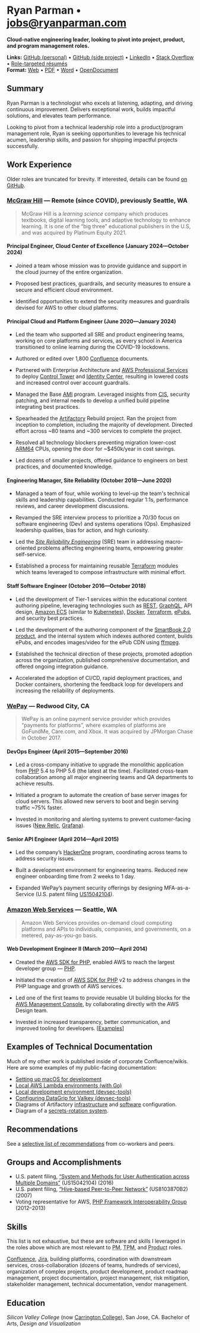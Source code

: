 # Ryan Parman • [jobs@ryanparman.com](mailto:jobs@ryanparman.com)

**Cloud-native engineering leader, looking to pivot into project, product, and program management roles.**

**Links:** [GitHub (personal)] • [GitHub (side project)] • [LinkedIn] • [Stack Overflow] • [Role-targeted résumés](https://github.com/skyzyx/resume/blob/master/resumes/#readme) \
**Format:** [Web](https://github.com/skyzyx/resume/blob/master/resumes/ryanparman-tpm.md) • [PDF](https://github.com/skyzyx/resume/raw/master/resumes/ryanparman-tpm.pdf) • [Word](https://github.com/skyzyx/resume/raw/master/resumes/ryanparman-tpm.docx) • [OpenDocument](https://github.com/skyzyx/resume/raw/master/resumes/ryanparman-tpm.odt)

## Summary

Ryan Parman is a technologist who excels at listening, adapting, and driving continuous improvement. Delivers exceptional work, builds impactful solutions, and elevates team performance.

Looking to pivot from a technical leadership role into a product/program management role, Ryan is seeking opportunities to leverage his technical acumen, leadership skills, and passion for shipping impactful projects successfully.

## Work Experience

Older roles are truncated for brevity. If interested, details can be found [on GitHub](https://github.com/skyzyx/resume/blob/master/ryanparman-previously.md).

### [McGraw Hill] — Remote (since COVID), previously Seattle, WA

> McGraw Hill is a _learning science_ company which produces textbooks, digital learning tools, and adaptive technology to enhance learning. It is one of the “big three” educational publishers in the U.S, and was acquired by Platinum Equity 2021.

#### Principal Engineer, Cloud Center of Excellence (January 2024—October 2024)

* Joined a team whose mission was to provide guidance and support in the cloud journey of the entire organization.

* Proposed best practices, guardrails, and security measures to ensure a secure and efficient cloud environment.

* Identified opportunities to extend the security measures and guardrails devised for AWS to other cloud platforms.

#### Principal Cloud and Platform Engineer (June 2020—January 2024)

* Led the team who supported all SRE and product engineering teams, working on core platforms and services, as every school in America transitioned to online learning during the COVID-19 lockdowns.

* Authored or edited over 1,800 [Confluence] documents.

* Partnered with Enterprise Architecture and [AWS Professional Services] to deploy [Control Tower][AWS Control Tower] and [Identity Center][AWS Identity Center], resulting in lowered costs and increased control over account guardrails.

* Managed the Base [AMI] program. Leveraged insights from [CIS], security patching, and internal needs to develop a unified build pipeline integrating best practices.

* Spearheaded the [Artifactory] Rebuild project. Ran the project from inception to completion, including the majority of development. Directed effort across ~80 teams and ~300 services to complete the project.

* Resolved all technology blockers preventing migration lower-cost [ARM64] CPUs, opening the door for ~$450k/year in cost savings.

* Led dozens of smaller projects, offered guidance to engineers on best practices, and documented knowledge.

#### Engineering Manager, Site Reliability (October 2018—June 2020)

* Managed a team of four, while working to level-up the team's technical skills and leadership capabilities. Conducted regular 1:1s, performance reviews, and career development discussions.

* Revamped the SRE interview process to prioritize a 70/30 focus on software engineering (Dev) and systems operations (Ops). Emphasized leadership qualities, bias for action, and high curiosity.

* Led the [_Site Reliability Engineering_][SRE] (SRE) team in addressing macro-oriented problems affecting engineering teams, empowering greater self-service.

* Established a process for maintaining reusable [Terraform] modules which teams leveraged to compose infrastructure with minimal effort.

#### Staff Software Engineer (October 2016—October 2018)

* Led the development of Tier-1 services within the educational content authoring pipeline, leveraging technologies such as [REST], [GraphQL], API design, [Amazon ECS] (similar to [Kubernetes]), [Docker], [Terraform], [ePubs][EPUB], and security best practices.

* Led the development of the authoring component of the [SmartBook 2.0 product][SB2], and the internal system which indexes authored content, builds ePubs, and encodes images/video for the ePub CDN using [ffmpeg].

* Established the technical direction of these projects, promoted adoption across the organization, published comprehensive documentation, and offered ongoing integration guidance.

* Accelerated the adoption of CI/CD, rapid deployment practices, and Docker containers, shortening the feedback loop for developers and increasing the reliability of deployments.

### [WePay] — Redwood City, CA

> WePay is an online payment service provider which provides “payments for platforms”, where examples of platforms are GoFundMe, Care.com, and Xbox. It was acquired by JPMorgan Chase in October 2017.

#### DevOps Engineer (April 2015—September 2016)

* Led a cross-company initiative to upgrade the monolithic application from [PHP] 5.4 to PHP 5.6 (the latest at the time). Facilitated cross-team collaboration among all major engineering teams and QA departments to achieve results.

* Initiated a program to automate the creation of base server images for cloud servers. This allowed new servers to boot and begin serving traffic ~75% faster.

* Invested in monitoring and alerting systems to prevent customer-facing issues ([New Relic], [Grafana]).

#### Senior API Engineer (April 2014—April 2015)

* Led the company’s [HackerOne](https://www.hackerone.com) program, coordinating across teams to address security issues.

* Built a development environment for engineering teams. Reduced new engineer onboarding time from 2 weeks to 1 day.

* Expanded WePay’s payment security offerings by designing MFA-as-a-Service (U.S. patent filing [US15042104]).

### [Amazon Web Services] — Seattle, WA

> Amazon Web Services provides on-demand cloud computing platforms and APIs to individuals, companies, and governments, on a metered, pay-as-you-go basis.

#### Web Development Engineer II (March 2010—April 2014)

* Created the [AWS SDK for PHP], enabled AWS to reach the largest developer group — [PHP].

* Initiated the creation of [AWS SDK for PHP] v2 to address changes in the PHP language and growth of AWS services.

* Led one of the first teams to provide reusable UI building blocks for the [AWS Management Console], by collaborating directly with the AWS Design team.

* Invested in increased transparency, better communication, and improved tooling for developers. [[Examples](https://github.com/skyzyx/resume/blob/master/amazon-specifics.md)]

## Examples of Technical Documentation

Much of my other work is published inside of corporate Confluence/wikis. Here are some examples of my public-facing documentation:

* [Setting up macOS for development](https://github.com/northwood-labs/macos-for-development/wiki)
* [Local AWS Lambda environments (with Go)](https://github.com/northwood-labs/local-lambda-environments-with-go)
* [Local development environment (devsec-tools)](https://github.com/northwood-labs/devsec-tools/blob/main/docs/localdev.md)
* [Configuring DataGrip for Valkey (devsec-tools)](https://github.com/northwood-labs/devsec-tools/blob/main/docs/configuring-datagrip-for-valkey.md)
* Diagrams of Artifactory [infrastructure](https://whimsical.com/artifactory-infrastructure-diagram-5MbWJd8BJfMbRWhfZwtHhQ) and [software](https://whimsical.com/artifactory-software-configuration-and-data-flow-QWZnvbv4SXTX2qkmKGZAqp) configuration.
* Diagram of a [secrets-rotation system](https://whimsical.com/tokengen-infrastructure-diagram-and-data-flow-5ZphqPDP826AaPZHKxCKSr).

## Recommendations

See a [selective list of recommendations](https://github.com/skyzyx/resume/blob/master/selected-recommendations.md) from co-workers and peers.

## Groups and Accomplishments

* U.S. patent filing, [“System and Methods for User Authentication across Multiple Domains”][US15042104] (US15042104) (2016)
* U.S. patent filing, [“Hive-based Peer-to-Peer Network”][US8103870B2] (US8103870B2) (2007)
* Voting representative for AWS, [PHP Framework Interoperability Group][PHP-FIG] (2012–2013)

## Skills

This list is not exhaustive, but these are software and skills I leveraged in the roles above which are most relevant to <abbr title="Project Manager">PM</abbr>, <abbr title="Technical Program Manager">TPM</abbr>, and <abbr title="Product Manager">Product</abbr> roles.

[Confluence], [Jira], building platforms, coordination with downstream services, cross-collaboration (dozens of teams, hundreds of services), organization of complex projects, product development, product roadmap management, project documentation, project management, risk mitigation, stakeholder management, technical documentation, vendor management.

## Education

_Silicon Valley College_ (now [Carrington College]), San Jose, CA. Bachelor of Arts, _Design and Visualization_

[Alpine Linux]: https://alpinelinux.org
[Amazon ACM]: https://aws.amazon.com/certificate-manager/
[Amazon CloudFront]: https://aws.amazon.com/cloudfront/
[Amazon EC2]: https://aws.amazon.com/ec2/
[Amazon ECS]: https://aws.amazon.com/ecs/
[Amazon IAM]: https://aws.amazon.com/iam/
[Amazon Linux]: https://aws.amazon.com/linux/
[Amazon Route 53]: https://aws.amazon.com/route53/
[Amazon S3]: https://aws.amazon.com/s3/
[Amazon Web Services]: https://www.crunchbase.com/organization/amazon-web-services
[AMI]: https://docs.aws.amazon.com/AWSEC2/latest/UserGuide/AMIs.html
[Ansible]: https://www.redhat.com/en/technologies/management/ansible
[ARM64]: https://aws.amazon.com/ec2/graviton/
[Artifactory]: https://jfrog.com/artifactory/
[AWS CloudFormation]: https://aws.amazon.com/cloudformation/
[AWS Control Tower]: https://aws.amazon.com/controltower/
[AWS Elastic Beanstalk]: http://aws.amazon.com/elasticbeanstalk/
[AWS Identity Center]: https://aws.amazon.com/iam/identity-center/
[AWS Lambda]: https://aws.amazon.com/lambda/
[AWS Management Console]: https://console.aws.amazon.com
[AWS Professional Services]: https://aws.amazon.com/professional-services/
[AWS RDS Aurora]: https://aws.amazon.com/rds/aurora/
[AWS SDK for PHP]: https://aws.amazon.com/sdk-for-php/
[AWS SDKs]: https://aws.amazon.com/developer/tools/
[AWS Secrets Manager]: https://aws.amazon.com/secrets-manager/
[AWS Well-Architected]: https://aws.amazon.com/architecture/well-architected/
[AWS]: https://aws.amazon.com
[Bash]: https://www.gnu.org/software/bash/
[Carrington College]: http://carrington.edu/schools/san-jose-california/
[CentOS]: https://en.wikipedia.org/wiki/CentOS
[CircleCI]: https://circleci.com/enterprise/
[CIS]: https://www.cisecurity.org
[Confluence]: https://www.atlassian.com/software/confluence
[Datadog]: https://www.datadoghq.com
[Docker]: https://www.docker.com
[EC2 Image Builder]: https://aws.amazon.com/image-builder/
[EPUB]: https://www.w3.org/publishing/epub3/
[ffmpeg]: https://ffmpeg.org
[GCP]: https://cloud.google.com
[Git]: https://git-scm.com
[GitHub (personal)]: https://github.com/skyzyx
[GitHub (side project)]: https://github.com/northwood-labs/
[GitHub Actions]: https://github.com/features/actions
[GitHub Enterprise]: https://github.com/enterprise
[Go]: https://go.dev
[Grafana]: https://grafana.com
[GraphQL]: https://graphql.org
[Jenkins]: https://www.jenkins.io
[Jira]: https://www.atlassian.com/software/jira
[JWT]: https://jwt.io
[kubectl]: https://github.com/kubernetes/kubectl
[Kubernetes]: https://kubernetes.io
[LinkedIn]: https://www.linkedin.com/in/rparman/
[McGraw Hill]: https://www.crunchbase.com/organization/mcgraw-hill-education
[New Relic]: https://newrelic.com
[NFS]: https://en.wikipedia.org/wiki/Network_File_System
[Nginx]: https://www.nginx.com
[Northwood Labs]: https://www.crunchbase.com/organization/northwood-labs
[OpenTofu]: https://opentofu.org
[Packer]: https://packer.io
[PHP-FIG]: http://www.php-fig.org
[PHP]: https://www.php.net
[Python]: https://www.python.org
[Redis]: https://redis.io
[REST]: https://martinfowler.com/articles/richardsonMaturityModel.html
[SB2]: https://www.mheducation.com/news-media/press-releases/mcgraw-hill-connect-unveils-smartbook.html
[SLO]: https://sre.google/sre-book/service-level-objectives/
[SRE]: https://sre.google/in-conversation/
[Stack Overflow]: https://stackoverflow.com/users/228514/ryan-parman
[Subversion]: https://subversion.apache.org
[Terraform]: https://www.terraform.io
[twelve-factor applications]: https://12factor.net
[Ubuntu]: https://ubuntu.com
[US15042104]: https://patents.google.com/patent/US20160241536A1/en?inventor=Ryan+Parman
[US8103870B2]: https://patents.google.com/patent/US8103870B2/en?inventor=Ryan+Parman
[Vagrant]: https://www.vagrantup.com
[WarpShare]: https://www.crunchbase.com/organization/warpshare
[WePay]: https://www.crunchbase.com/organization/wepay
[WordPress]: https://wordpress.org
[XSLT]: https://developer.mozilla.org/en-US/docs/Web/XSLT
